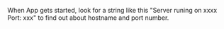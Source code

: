When App gets started, look for a string like this "Server runing on xxxx Port: xxx" to find out about hostname and port number. 

